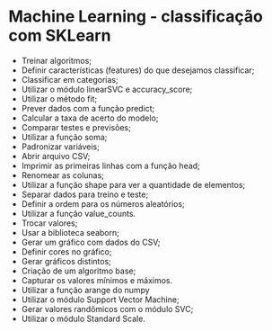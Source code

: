 # Machine Learning - classificação com SKLearn

- Treinar algoritmos;
- Definir características (features) do que desejamos classificar;
- Classificar em categorias;
- Utilizar o módulo linearSVC e accuracy_score;
- Utilizar o método fit;
- Prever dados com a função predict;
- Calcular a taxa de acerto do modelo;
- Comparar testes e previsões;
- Utilizar a função soma;
- Padronizar variáveis;
- Abrir arquivo CSV;
- Imprimir as primeiras linhas com a função head;
- Renomear as colunas;
- Utilizar a função shape para ver a quantidade de elementos;
- Separar dados para treino e teste;
- Definir a ordem para os números aleatórios;
- Utilizar a função value_counts.
- Trocar valores;
- Usar a biblioteca seaborn;
- Gerar um gráfico com dados do CSV;
- Definir cores no gráfico;
- Gerar gráficos distintos;
- Criação de um algoritmo base;
- Capturar os valores mínimos e máximos.
- Utilizar a função arange do numpy
- Utilizar o módulo Support Vector Machine;
- Gerar valores randômicos com o módulo SVC;
- Utilizar o módulo Standard Scale.